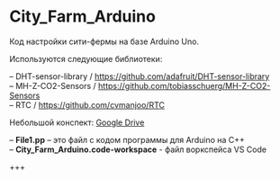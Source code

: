 # City_Farm_Arduino

Код настройки сити-фермы на базе Arduino Uno. 

Используются следующие библиотеки:

– DHT-sensor-library / https://github.com/adafruit/DHT-sensor-library <br>
– MH-Z-CO2-Sensors / https://github.com/tobiasschuerg/MH-Z-CO2-Sensors <br>
– RTC / https://github.com/cvmanjoo/RTC

Небольшой конспект: [Google Drive](https://docs.google.com/document/d/1cDQXyRBJo9yiUTyEtSX7WBYH4Pq35oOjftM2cYVd6oY/)

– **File1.pp** – это файл с кодом программы для Arduino на C++<br>
– **City_Farm_Arduino.code-workspace** - файл воркспейса VS Code



+++
